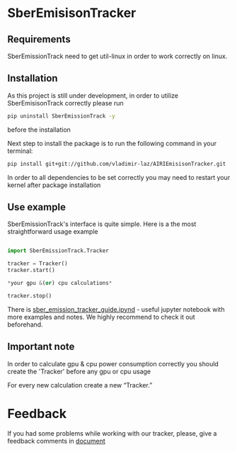 # SberEmisisonTracker

## Requirements
SberEmissionTrack need to get util-linux in order to work correctly on linux. 

##  Installation
As this project is still under development, in order to utilize SberEmisisonTrack correctly please run 
```bash
pip uninstall SberEmissionTrack -y
```
before the installation

Next step to install the package is to run the following command in your terminal:
```bash
pip install git+git://github.com/vladimir-laz/AIRIEmisisonTracker.git
```
In order to all dependencies to be set correctly you may need to restart your kernel after package installation
## Use example
SberEmissionTrack's interface is quite simple. Here is a the most straightforward usage example
```python

import SberEmissionTrack.Tracker

tracker = Tracker()
tracker.start()

*your gpu &(or) cpu calculations*

tracker.stop()
```

There is [sber_emission_tracker_guide.ipynd](https://github.com/vladimir-laz/AIRIEmisisonTracker/blob/704ff88468f6ad403d69a63738888e1a3c41f59b/guide/sber_emission_tracker_guide.ipynb)  - useful jupyter notebook with more examples and notes. We highly recommend to check it out beforehand.
## Important note
In order to calculate gpu & cpu power consumption correctly you should create the 'Tracker' before any gpu or cpu usage

For every new calculation create a new “Tracker.”

# Feedback
If you had some problems while working with our tracker, please, give a feedback comments in [document](https://docs.google.com/document/d/1sPWLeqwFJ2AZ8kLSx3Smxo9-XbrVtxyDpPheSJ8RnNQ/edit?usp=sharing)